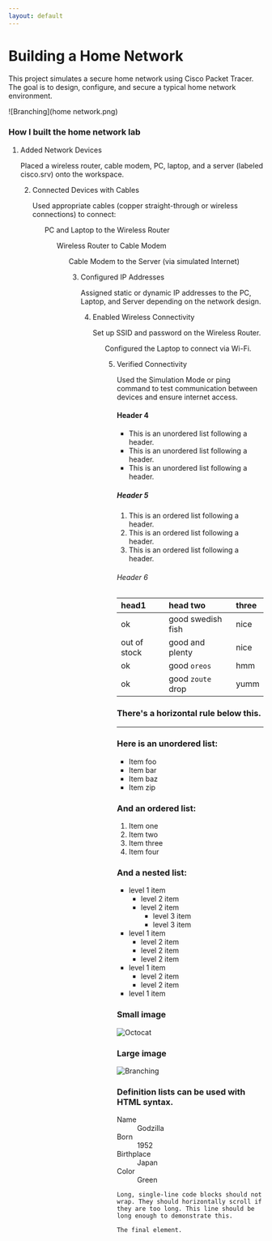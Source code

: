 ```yaml
---
layout: default
---
```

# Building a Home Network
This project simulates a secure home network using Cisco Packet Tracer. The goal is to design, configure, and secure a typical home network environment.

![Branching](home network.png)






### How I built the home network lab

1. Added Network Devices

<ul> Placed a wireless router, cable modem, PC, laptop, and a server (labeled cisco.srv) onto the workspace.

2. Connected Devices with Cables

<ul> Used appropriate cables (copper straight-through or wireless connections) to connect:

<ul> PC and Laptop to the Wireless Router

<ul> Wireless Router to Cable Modem

<ul> Cable Modem to the Server (via simulated Internet)

3. Configured IP Addresses

<ul> Assigned static or dynamic IP addresses to the PC, Laptop, and Server depending on the network design.

4. Enabled Wireless Connectivity

<ul> Set up SSID and password on the Wireless Router.

<ul> Configured the Laptop to connect via Wi-Fi.

5. Verified Connectivity

<ul> Used the Simulation Mode or ping command to test communication between devices and ensure internet access.





#### Header 4

*   This is an unordered list following a header.
*   This is an unordered list following a header.
*   This is an unordered list following a header.

##### Header 5

1.  This is an ordered list following a header.
2.  This is an ordered list following a header.
3.  This is an ordered list following a header.

###### Header 6

| head1        | head two          | three |
|:-------------|:------------------|:------|
| ok           | good swedish fish | nice  |
| out of stock | good and plenty   | nice  |
| ok           | good `oreos`      | hmm   |
| ok           | good `zoute` drop | yumm  |

### There's a horizontal rule below this.

* * *

### Here is an unordered list:

*   Item foo
*   Item bar
*   Item baz
*   Item zip

### And an ordered list:

1.  Item one
1.  Item two
1.  Item three
1.  Item four

### And a nested list:

- level 1 item
  - level 2 item
  - level 2 item
    - level 3 item
    - level 3 item
- level 1 item
  - level 2 item
  - level 2 item
  - level 2 item
- level 1 item
  - level 2 item
  - level 2 item
- level 1 item

### Small image

![Octocat](https://github.githubassets.com/images/icons/emoji/octocat.png)

### Large image

![Branching](https://guides.github.com/activities/hello-world/branching.png)


### Definition lists can be used with HTML syntax.

<dl>
<dt>Name</dt>
<dd>Godzilla</dd>
<dt>Born</dt>
<dd>1952</dd>
<dt>Birthplace</dt>
<dd>Japan</dd>
<dt>Color</dt>
<dd>Green</dd>
</dl>

```
Long, single-line code blocks should not wrap. They should horizontally scroll if they are too long. This line should be long enough to demonstrate this.
```

```
The final element.
```

